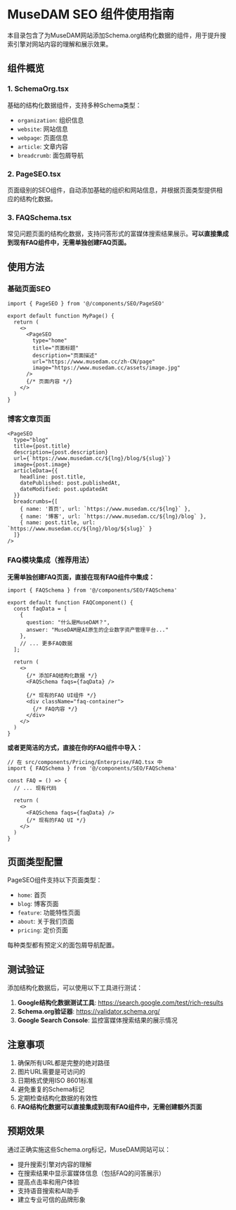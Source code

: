 # MuseDAM SEO 组件使用指南

本目录包含了为MuseDAM网站添加Schema.org结构化数据的组件，用于提升搜索引擎对网站内容的理解和展示效果。

## 组件概览

### 1. SchemaOrg.tsx
基础的结构化数据组件，支持多种Schema类型：
- `organization`: 组织信息
- `website`: 网站信息  
- `webpage`: 页面信息
- `article`: 文章内容
- `breadcrumb`: 面包屑导航

### 2. PageSEO.tsx
页面级别的SEO组件，自动添加基础的组织和网站信息，并根据页面类型提供相应的结构化数据。

### 3. FAQSchema.tsx
常见问题页面的结构化数据，支持问答形式的富媒体搜索结果展示。**可以直接集成到现有FAQ组件中，无需单独创建FAQ页面。**

## 使用方法

### 基础页面SEO
```tsx
import { PageSEO } from '@/components/SEO/PageSEO'

export default function MyPage() {
  return (
    <>
      <PageSEO 
        type="home"
        title="页面标题"
        description="页面描述"
        url="https://www.musedam.cc/zh-CN/page"
        image="https://www.musedam.cc/assets/image.jpg"
      />
      {/* 页面内容 */}
    </>
  )
}
```

### 博客文章页面
```tsx
<PageSEO 
  type="blog"
  title={post.title}
  description={post.description}
  url={`https://www.musedam.cc/${lng}/blog/${slug}`}
  image={post.image}
  articleData={{
    headline: post.title,
    datePublished: post.publishedAt,
    dateModified: post.updatedAt
  }}
  breadcrumbs={[
    { name: '首页', url: `https://www.musedam.cc/${lng}` },
    { name: '博客', url: `https://www.musedam.cc/${lng}/blog` },
    { name: post.title, url: `https://www.musedam.cc/${lng}/blog/${slug}` }
  ]}
/>
```

### FAQ模块集成（推荐用法）
**无需单独创建FAQ页面，直接在现有FAQ组件中集成：**

```tsx
import { FAQSchema } from '@/components/SEO/FAQSchema'

export default function FAQComponent() {
  const faqData = [
    {
      question: "什么是MuseDAM？",
      answer: "MuseDAM是AI原生的企业数字资产管理平台..."
    },
    // ... 更多FAQ数据
  ];

  return (
    <>
      {/* 添加FAQ结构化数据 */}
      <FAQSchema faqs={faqData} />
      
      {/* 现有的FAQ UI组件 */}
      <div className="faq-container">
        {/* FAQ内容 */}
      </div>
    </>
  )
}
```

**或者更简洁的方式，直接在你的FAQ组件中导入：**

```tsx
// 在 src/components/Pricing/Enterprise/FAQ.tsx 中
import { FAQSchema } from '@/components/SEO/FAQSchema'

const FAQ = () => {
  // ... 现有代码
  
  return (
    <>
      <FAQSchema faqs={faqData} />
      {/* 现有的FAQ UI */}
    </>
  )
}
```

## 页面类型配置

PageSEO组件支持以下页面类型：
- `home`: 首页
- `blog`: 博客页面
- `feature`: 功能特性页面
- `about`: 关于我们页面
- `pricing`: 定价页面

每种类型都有预定义的面包屑导航配置。

## 测试验证

添加结构化数据后，可以使用以下工具进行测试：

1. **Google结构化数据测试工具**: https://search.google.com/test/rich-results
2. **Schema.org验证器**: https://validator.schema.org/
3. **Google Search Console**: 监控富媒体搜索结果的展示情况

## 注意事项

1. 确保所有URL都是完整的绝对路径
2. 图片URL需要是可访问的
3. 日期格式使用ISO 8601标准
4. 避免重复的Schema标记
5. 定期检查结构化数据的有效性
6. **FAQ结构化数据可以直接集成到现有FAQ组件中，无需创建额外页面**

## 预期效果

通过正确实施这些Schema.org标记，MuseDAM网站可以：

- 提升搜索引擎对内容的理解
- 在搜索结果中显示富媒体信息（包括FAQ的问答展示）
- 提高点击率和用户体验
- 支持语音搜索和AI助手
- 建立专业可信的品牌形象 